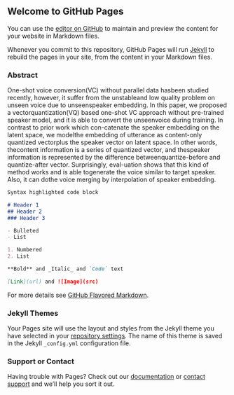 ## Welcome to GitHub Pages

You can use the [editor on GitHub](https://github.com/ericwudayi/vqvc/edit/master/index.md) to maintain and preview the content for your website in Markdown files.

Whenever you commit to this repository, GitHub Pages will run [Jekyll](https://jekyllrb.com/) to rebuild the pages in your site, from the content in your Markdown files.

### Abstract

One-shot  voice  conversion(VC)  without  parallel  data  hasbeen  studied  recently,  however,  it  suffer  from  the  unstableand  low  quality  problem  on  unseen  voice  due  to  unseenspeaker  embedding.    In  this  paper,  we  proposed  a  vectorquantization(VQ) based one-shot VC approach without pre-trained  speaker  model,  and  it  is  able  to  convert  the  unseenvoice during training.  In contrast to prior work which con-catenate the speaker embedding on the latent space, we modelthe embedding of utterance as content-only quantized vectorplus the speaker vector on latent space.  In other words, thecontent information is a series of quantized vector,  and thespeaker information is represented by the difference betweenquantize-before and quantize-after vector. Surprisingly, eval-uation shows that this kind of method works and is able togenerate the voice similar to target speaker.  Also, it can dothe voice merging by interpolation of speaker embedding.

```markdown
Syntax highlighted code block

# Header 1
## Header 2
### Header 3

- Bulleted
- List

1. Numbered
2. List

**Bold** and _Italic_ and `Code` text

[Link](url) and ![Image](src)
```

For more details see [GitHub Flavored Markdown](https://guides.github.com/features/mastering-markdown/).

### Jekyll Themes

Your Pages site will use the layout and styles from the Jekyll theme you have selected in your [repository settings](https://github.com/ericwudayi/vqvc/settings). The name of this theme is saved in the Jekyll `_config.yml` configuration file.

### Support or Contact

Having trouble with Pages? Check out our [documentation](https://help.github.com/categories/github-pages-basics/) or [contact support](https://github.com/contact) and we’ll help you sort it out.
